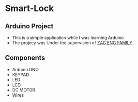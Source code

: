 # Smart-Lock
## Arduino Project
* This is a simple application while I was learning Arduino
* The projecy was Under the supervision of [ZAG ENG FAMILY](https://www.facebook.com/zagengfamily/).
## Components 
- Arduino UNO
- KEYPAD
- LED
- LCD
- DC MOTOR
- Wires

